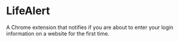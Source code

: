 # LifeAlert
A Chrome extension that notifies if you are about to enter your login information on a website for the first time.
